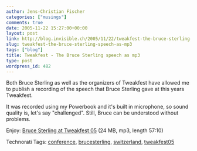 ```yaml
---
author: Jens-Christian Fischer
categories: ["musings"]
comments: true
date: 2005-11-22 15:27:00+00:00
layout: post
link: http://blog.invisible.ch/2005/11/22/tweakfest-the-bruce-sterling-speech-as-mp3/
slug: tweakfest-the-bruce-sterling-speech-as-mp3
tags: ["blog"]
title: Tweakfest - The Bruce Sterling speech as mp3
type: post
wordpress_id: 482
---
```



Both Bruce Sterling as well as the organizers of Tweakfest have allowed me to publish a recording of the speech that Bruce Sterling gave at this years Tweakfest. 



It was recorded using my Powerbook and it's built in microphone, so sound quality is, let's say "challenged". Still, Bruce can be understood without problems.



Enjoy: [Bruce Sterling at Tweakfest 05](/files/Tweakfest-BruceSterling.mp3) (24 MB, mp3, length 57:10) 





Technorati Tags: [conference](http://technorati.com/tag/conference), [brucesterling](http://technorati.com/tag/brucesterling), [switzerland](http://technorati.com/tag/switzerland), [tweakfest05](http://technorati.com/tag/tweakfest05)
